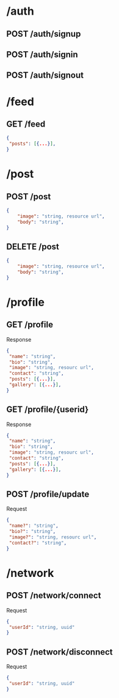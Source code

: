 
# /auth

## POST /auth/signup

## POST /auth/signin

## POST /auth/signout

# /feed

## GET /feed

```json
{
 "posts": [{...}],
}
```

# /post

## POST /post

```json
{
    "image": "string, resource url",
    "body": "string",
}
```

## DELETE /post

```json
{
    "image": "string, resource url",
    "body": "string",
}
```

# /profile

## GET /profile

Response

```json
{
 "name": "string",
 "bio": "string",
 "image": "string, resourc url",
 "contact": "string",
 "posts": [{...}],
 "gallery": [{...}],
}
```

## GET /profile/{userid}

Response

```json
{
 "name": "string",
 "bio": "string",
 "image": "string, resourc url",
 "contact": "string",
 "posts": [{...}],
 "gallery": [{...}],
}
```

## POST /profile/update

Request

```json
{
 "name?": "string",
 "bio?": "string",
 "image?": "string, resourc url",
 "contact?": "string",
}
```

# /network

## POST /network/connect

Request

```json
{
 "userId": "string, uuid"
}
```

## POST /network/disconnect

Request

```json
{
 "userId": "string, uuid"
}
```
